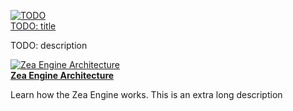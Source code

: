 <section class="cards">

<!-- copy/paste example -->
<div class="card" markdown="1">

[![TODO](TODO.png ':class=cardImg')](TODO.md)<br>
[TODO: title](TODO.md ':class=cardTitle')

  <p class="cardText"> TODO: description </p>
 </div>

<!-- working example -->
<div class="card" markdown="1">

[![Zea Engine Architecture](_media/zea-images/zea-engine.png)](../../manual/architecture/arch-overview.md)<br>
[**Zea Engine Architecture**](../../manual/architecture/arch-overview.md ':class=cardTitle')

  <p class="cardText"> Learn how the Zea Engine works. This is an extra long description</p>
 </div> 
</section>
